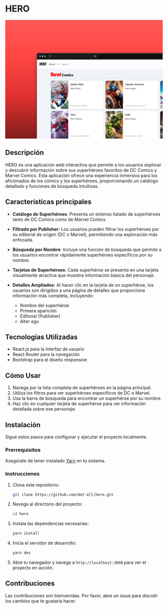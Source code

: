 # HERO

<img src="./assets/hero.webp">

## Descripción

HERO es una aplicación web interactiva que permite a los usuarios explorar y descubrir información sobre sus superhéroes favoritos de DC Comics y Marvel Comics. Esta aplicación ofrece una experiencia inmersiva para los aficionados de los cómics y los superhéroes, proporcionando un catálogo detallado y funciones de búsqueda intuitivas.

## Características principales

- **Catálogo de Superhéroes**: Presenta un extenso listado de superhéroes tanto de DC Comics como de Marvel Comics.

- **Filtrado por Publisher**: Los usuarios pueden filtrar los superhéroes por su editorial de origen (DC o Marvel), permitiendo una exploración más enfocada.

- **Búsqueda por Nombre**: Incluye una función de búsqueda que permite a los usuarios encontrar rápidamente superhéroes específicos por su nombre.

- **Tarjetas de Superhéroes**: Cada superhéroe se presenta en una tarjeta visualmente atractiva que muestra información básica del personaje.

- **Detalles Ampliados**: Al hacer clic en la tarjeta de un superhéroe, los usuarios son dirigidos a una página de detalles que proporciona información más completa, incluyendo:
  - Nombre del superhéroe
  - Primera aparición
  - Editorial (Publisher)
  - Alter ego

## Tecnologías Utilizadas

- React.js para la interfaz de usuario
- React Router para la navegación
- Bootstrap para el diseño responsive

## Cómo Usar

1. Navega por la lista completa de superhéroes en la página principal.
2. Utiliza los filtros para ver superhéroes específicos de DC o Marvel.
3. Usa la barra de búsqueda para encontrar un superhéroe por su nombre.
4. Haz clic en cualquier tarjeta de superhéroe para ver información detallada sobre ese personaje.

## Instalación
Sigue estos pasos para configurar y ejecutar el proyecto localmente.

### Prerrequisitos

Asegúrate de tener instalado [Yarn](https://yarnpkg.com/getting-started/install) en tu sistema.

### Instrucciones

1. Clona este repositorio:

    ```bash
    git clone https://github.com/dot-all/hero.git
    ```

2. Navega al directorio del proyecto:

    ```bash
    cd hero
    ```

3. Instala las dependencias necesarias:

    ```bash
    yarn install
    ```

4. Inicia el servidor de desarrollo:

    ```bash
    yarn dev
    ```

5. Abre tu navegador y navega a `http://localhost:3000` para ver el proyecto en acción.


## Contribuciones

Las contribuciones son bienvenidas. Por favor, abre un issue para discutir los cambios que te gustaría hacer.
